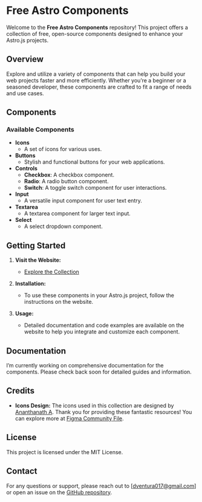 # Free Astro Components

Welcome to the **Free Astro Components** repository! This project offers a collection of free, open-source components designed to enhance your Astro.js projects.

## Overview

Explore and utilize a variety of components that can help you build your web projects faster and more efficiently. Whether you’re a beginner or a seasoned developer, these components are crafted to fit a range of needs and use cases.

## Components

### Available Components

- **Icons**
  - A set of icons for various uses.
- **Buttons**
  - Stylish and functional buttons for your web applications.
- **Controls**
  - **Checkbox**: A checkbox component.
  - **Radio**: A radio button component.
  - **Switch**: A toggle switch component for user interactions.
- **Input**
  - A versatile input component for user text entry.
- **Textarea**
  - A textarea component for larger text input.
- **Select**
  - A select dropdown component.

## Getting Started

1. **Visit the Website:**

   - [Explore the Collection](https://free-astro-components.vercel.app/)

2. **Installation:**

   - To use these components in your Astro.js project, follow the instructions on the website.

3. **Usage:**
   - Detailed documentation and code examples are available on the website to help you integrate and customize each component.

## Documentation

I’m currently working on comprehensive documentation for the components. Please check back soon for detailed guides and information.

## Credits

- **Icons Design:** The icons used in this collection are designed by [Ananthanath A](https://nathdesign.in/). Thank you for providing these fantastic resources! You can explore more at [Figma Community File](https://www.figma.com/community/file/1071678557813409125).

## License

This project is licensed under the MIT License.

## Contact

For any questions or support, please reach out to [dventura017@gmail.com] or open an issue on the [GitHub repository](https://github.com/denv17/free-astro-components.git).
